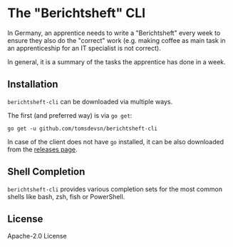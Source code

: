 # The "Berichtsheft" CLI

In Germany, an apprentice needs to write a "Berichtsheft" every week to ensure they also do the "correct" work (e.g. making coffee as main task in an apprenticeship for an IT specialist is not correct).

In general, it is a summary of the tasks the apprentice has done in a week.

## Installation

`berichtsheft-cli` can be downloaded via multiple ways.

The first (and preferred way) is via `go get`:
```
go get -u github.com/tomsdevsn/berichtsheft-cli
```

In case of the client does not have `go` installed, it can be also downloaded from the [releases page](https://github.com/tomsdevsn/berichtsheft-cli/releases).

## Shell Completion

`berichtsheft-cli` provides various completion sets for the most common shells like bash, zsh, fish or PowerShell.

## License

Apache-2.0 License
